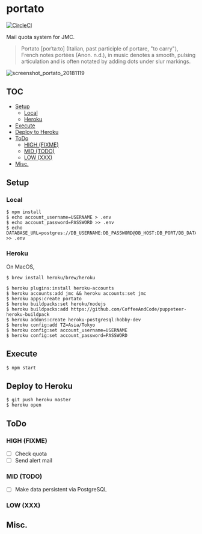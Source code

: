 portato
====

[![CircleCI](https://circleci.com/gh/sforzando/portato.svg?style=svg)](https://circleci.com/gh/sforzando/portato)

Mail quota system for JMC.

> Portato [porˈtaːto] (Italian, past participle of portare, "to carry"), French notes portées (Anon. n.d.), in music denotes a smooth, pulsing articulation and is often notated by adding dots under slur markings.

![screenshot_portato_20181119](https://user-images.githubusercontent.com/32637762/48684910-4745b400-ebf7-11e8-88c1-2f9a164d9d4f.png)

TOC
----

<!-- TOC depthFrom:2 depthTo:6 withLinks:1 updateOnSave:1 orderedList:0 -->

- [Setup](#setup)
  - [Local](#local)
  - [Heroku](#heroku)
- [Execute](#execute)
- [Deploy to Heroku](#deploy-to-heroku)
- [ToDo](#todo)
  - [HIGH (FIXME)](#high-fixme)
  - [MID (TODO)](#mid-todo)
  - [LOW (XXX)](#low-xxx)
- [Misc.](#misc)

<!-- /TOC -->

## Setup

### Local

```
$ npm install
$ echo account_username=USERNAME > .env
$ echo account_password=PASSWORD >> .env
$ echo DATABASE_URL=postgres://DB_USERNAME:DB_PASSWORD@DB_HOST:DB_PORT/DB_DATABASE >> .env
```

### Heroku

On MacOS,

```
$ brew install heroku/brew/heroku
```

```
$ heroku plugins:install heroku-accounts
$ heroku accounts:add jmc && heroku accounts:set jmc
$ heroku apps:create portato
$ heroku buildpacks:set heroku/nodejs
$ heroku buildpacks:add https://github.com/CoffeeAndCode/puppeteer-heroku-buildpack
$ heroku addons:create heroku-postgresql:hobby-dev
$ heroku config:add TZ=Asia/Tokyo
$ heroku config:set account_username=USERNAME
$ heroku config:set account_password=PASSWORD
```

## Execute

```
$ npm start
```

## Deploy to Heroku

```
$ git push heroku master
$ heroku open
```

## ToDo

### HIGH (FIXME)

- [ ] Check quota
- [ ] Send alert mail

### MID (TODO)

- [ ] Make data persistent via PostgreSQL

### LOW (XXX)

## Misc.
